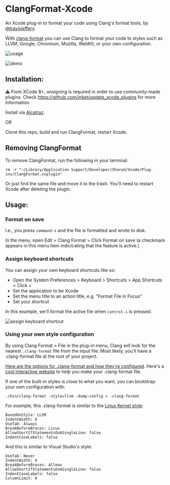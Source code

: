 # ClangFormat-Xcode

An Xcode plug-in to format your code using Clang's format tools, by [@travisjeffery](https://twitter.com/travisjeffery).

With [clang-format](http://clang.llvm.org/docs/ClangFormat.html) you can use Clang to format your code to styles such as LLVM, Google, Chromium, Mozilla, WebKit, or your own configuration.

![usage](https://raw.github.com/travisjeffery/ClangFormat-Xcode/master/README/usage.png)

![demo](https://raw.github.com/travisjeffery/ClangFormat-Xcode/master/README/clangformat-xcode-demo.gif)


## Installation:

:warning: From XCode 8+, unsigning is required in order to use community-made plugins.
Check https://github.com/inket/update_xcode_plugins for more information. 

Install via [Alcatraz](http://alcatraz.io/).

OR

Clone this repo, build and run ClangFormat, restart Xcode.

## Removing ClangFormat

To remove ClangFormat, run the following in your terminal:

`rm -r "~/Library/Application Support/Developer/Shared/Xcode/Plug-ins/ClangFormat.xcplugin"`

Or just find the same file and move it to the trash. You'll need to restart Xcode after deleting the plugin.

## Usage:

### Format on save

I.e., you press `command-s` and the file is formatted and wrote to disk.

In the menu, open Edit > Clang Format > Click Format on save (a checkmark appears in this menu item indicicating that the feature is active.)

### Assign keyboard shortcuts

You can assign your own keyboard shortcuts like so:

- Open the System Preferences > Keyboard > Shortcuts > App Shortcuts > Click +
- Set the application to be Xcode
- Set the menu title to an action title, e.g. "Format File in Focus"
- Set your shortcut

In this example, we'll format the active file when `control-i` is pressed.

![assign keyboard shortcut](https://raw.github.com/travisjeffery/ClangFormat-Xcode/master/README/assign-keyboard-shortcut.png)

### Using your own style configuration

By using Clang Format > File in the plug-in menu, Clang will look for the nearest `.clang-format` file from the input file. Most likely, you'll have a .clang-format file at the root of your project.

[Here are the options for .clang-format and how they're configured](http://clang.llvm.org/docs/ClangFormatStyleOptions.html). Here's a [cool interactive website](http://clangformat.com/) to help you make your .clang-format file.

If one of the built-in styles is close to what you want, you can bootstrap your own configuration with:

`./bin/clang-format -style=llvm -dump-config > .clang-format`

For example, this .clang-format is similar to the [Linux Kernel style](https://www.kernel.org/doc/Documentation/CodingStyle):

```
BasedOnStyle: LLVM
IndentWidth: 8
UseTab: Always
BreakBeforeBraces: Linux
AllowShortIfStatementsOnASingleLine: false
IndentCaseLabels: false
```

And this is similar to Visual Studio's style:

```
UseTab: Never
IndentWidth: 4
BreakBeforeBraces: Allman
AllowShortIfStatementsOnASingleLine: false
IndentCaseLabels: false
ColumnLimit: 0
```
